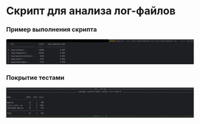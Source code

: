# Скрипт для анализа лог-файлов

### Пример выполнения скрипта
![пример работы](./screenshots/work_sample_1.png)

### Покрытие тестами
![пример работы](./screenshots/test_sample_1.png)
